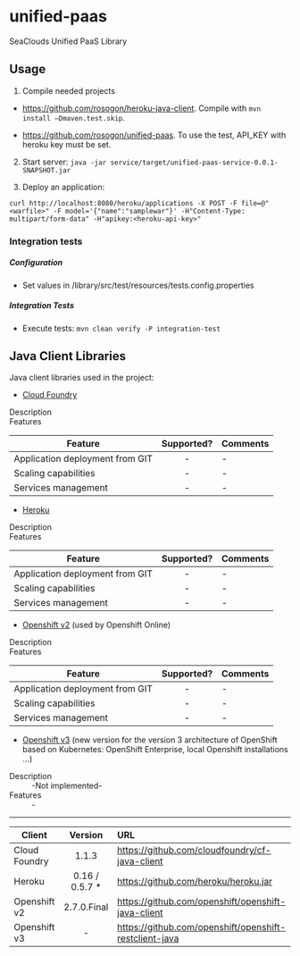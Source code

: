 # unified-paas
SeaClouds Unified PaaS Library

## Usage
1. Compile needed projects

* https://github.com/rosogon/heroku-java-client. Compile with `mvn install –Dmaven.test.skip`. 

* https://github.com/rosogon/unified-paas. To use the test, API_KEY with heroku key must be set.

2. Start server: `java -jar service/target/unified-paas-service-0.0.1-SNAPSHOT.jar`

3. Deploy an application: 

`curl http://localhost:8080/heroku/applications -X POST -F file=@"<warfile>" -F model='{"name":"samplewar"}' -H"Content-Type: multipart/form-data" -H"apikey:<heroku-api-key>"`

### Integration tests

##### Configuration
* Set values in /library/src/test/resources/tests.config.properties

##### Integration Tests
* Execute tests: `mvn clean verify -P integration-test`

## Java Client Libraries
Java client libraries used in the project:

+ [Cloud Foundry](https://github.com/cloudfoundry/cf-java-client)
<dl>
  <dt>Description</dt>
  <dd></dd>
  <dt>Features</dt>
</dl>

| Feature       | Supported?    | Comments  |
| ------------- |:-------------:|:-----|
| Application deployment from GIT      | -  | - |
| Scaling capabilities     | -       |   - |
| Services management |   -     |   - |

+ [Heroku](https://github.com/heroku/heroku.jar)
<dl>
  <dt>Description</dt>
  <dd></dd>
  <dt>Features</dt>
</dl>

| Feature       | Supported?    | Comments  |
| ------------- |:-------------:|:-----|
| Application deployment from GIT      | -  | - |
| Scaling capabilities     | -       |   - |
| Services management |   -     |   - |

+ [Openshift v2](https://github.com/openshift/openshift-java-client) (used by Openshift Online)
<dl>
  <dt>Description</dt>
  <dd></dd>
  <dt>Features</dt>
</dl>

| Feature       | Supported?    | Comments  |
| ------------- |:-------------:|:-----|
| Application deployment from GIT      | -  | - |
| Scaling capabilities     | -       |   - |
| Services management |   -     |   - |

+ [Openshift v3](https://github.com/openshift/openshift-restclient-java)  (new version for the version 3 architecture of OpenShift based on Kubernetes: OpenShift Enterprise, local Openshift installations ...)
<dl>
  <dt>Description</dt>
  <dd>-Not implemented-</dd>
  <dt>Features</dt>
  <dd>-</dd>
</dl>

---

| Client        | Version           | URL  |
| ------------- |:-------------:| :-----|
| Cloud Foundry      | 1.1.3  | https://github.com/cloudfoundry/cf-java-client |
| Heroku      | 0.16 / 0.5.7 *       |   https://github.com/heroku/heroku.jar |
| Openshift v2 |   2.7.0.Final     |    https://github.com/openshift/openshift-java-client |
| Openshift v3 |   -     |    https://github.com/openshift/openshift-restclient-java |
